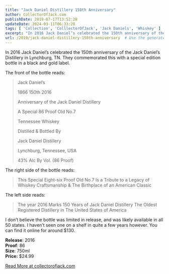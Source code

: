 ```yaml
---
title: "Jack Daniel Distillery 150th Anniversary"
author: CollectorOfJack.com
publishDate: 2019-07-17T13:52:28
updateDate: 2024-03-11T06:33:28
tags: [ 'Collection', 'ColllectorOfJack', 'Jack Daniels', 'Whiskey' ]
excerpt: "In 2016 Jack Daniel’s celebrated the 150th anniversary of the Jack Daniel’s Distillery in Lynchburg, TN. They commemorated this with a special edition bottle in a black and gold label.The front of the bottle reads:Jack Daniel’s 1866 150th 2016Anniversary of the Jack Daniel DistilleryA Special 86 Proof Old No.7Tennessee WhiskeyDistilled &amp; Bottled ByJack Daniel DistilleryLynchburg, Tennessee, USA43% Alc By Vol. (86 Proof)The right side of the bottle reads:This Special Eight-six Proof Old No.7 Is a Tribute to a Legacy of Whiskey Craftsmanship &amp; The Birthplace of an American ClassicThe left side reads:The year 2016 Marks 150 Years of Jack Daniel Distillery The Oldest Registered Distillery in The United States of AmericaI don’t believe the bottle was limited in release, and was likely available in all 50 states. I haven’t seen one on a shelf in quite a few years however. You can find it online for around $130.Release: 2016Proof: 86Size: 750mlPrice: $24.99 "
url: /2019/jack-daniel-distillery-150th-anniversary  # Use the generated URL with year
---
```

<p>In 2016 Jack Daniel’s celebrated the 150th anniversary of the Jack Daniel’s Distillery in Lynchburg, TN. They commemorated this with a special edition bottle in a black and gold label.</p><p>The front of the bottle reads:</p><blockquote><p>Jack Daniel’s </p><p>1866 150th 2016</p><p>Anniversary of the Jack Daniel Distillery</p><p>A Special 86 Proof Old No.7</p><p>Tennessee Whiskey</p><p>Distilled &amp; Bottled By</p><p>Jack Daniel Distillery</p><p>Lynchburg, Tennessee, USA</p><p>43% Alc By Vol. (86 Proof)</p></blockquote><p>The right side of the bottle reads:</p><blockquote><p>This Special Eight-six Proof Old No.7 Is a Tribute to a Legacy of Whiskey Craftsmanship &amp; The Birthplace of an American Classic</p></blockquote><p>The left side reads:</p><blockquote><p>The year 2016 Marks 150 Years of Jack Daniel Distillery The Oldest Registered Distillery in The United States of America</p></blockquote><p>I don’t believe the bottle was limited in release, and was likely available in all 50 states. I haven’t seen one on a shelf in quite a few years however. You can find it online for around $130.</p><p><strong>Release</strong>: 2016<br /><strong>Proof</strong>: 86<br /><strong>Size</strong>: 750ml<br /><strong>Price:</strong> $24.99</p>  <a href="https://collectorofjack.com/Distillery150thAnniversary">Read More at collectorofjack.com</a>
